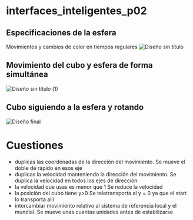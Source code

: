 # interfaces_inteligentes_p02
## Especificaciones de la esfera
Movimientos y cambios de color en tiempos regulares
![Diseño sin título](https://github.com/user-attachments/assets/23bdb50e-81eb-46b3-8e62-466bcda5e17b)
## Movimiento del cubo y esfera de forma simultánea
![Diseño sin título (1)](https://github.com/user-attachments/assets/27f5ffd9-5a0d-4a5e-af7e-cfe5160e9a8e)
## Cubo siguiendo a la esfera y rotando
![Diseño final](https://github.com/Pablo-Aswani-Garcia/interfaces_inteligentes_p02/blob/main/Dise%C3%B1o%20sin%20t%C3%ADtulo%20(2).gif)

# Cuestiones
* duplicas las coordenadas de la dirección del movimiento.
  Se mueve el doble de rápido en esos eje 
* duplicas la velocidad manteniendo la dirección del movimiento.
  Se duplica la velocidad en todos los ejes de dirección
* la velocidad que usas es menor que 1
  Se reduce la velocidad
* la posición del cubo tiene y>0
  Se teletransporta al y = 0 ya que el start lo transporta allí
* intercambiar movimiento relativo al sistema de referencia local y el mundial.
  Se mueve unas cuantas unidades antes de estabilizarse
